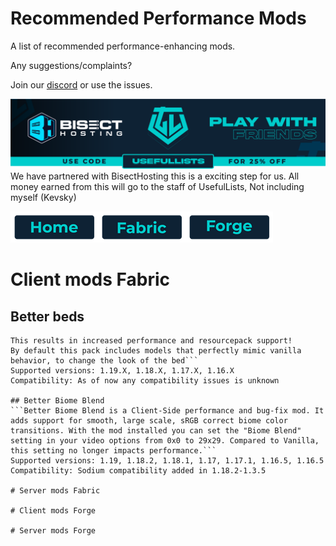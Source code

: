 # Recommended Performance Mods

A list of recommended performance-enhancing mods.

Any suggestions/complaints?

Join our [discord](https://discord.gg/8nzHYhVUQS) or use the issues.

[![Bisect Hosting Image](/images/promo.png)](https://bisecthosting.com/UsefulLists)
We have partnered with BisectHosting this is a exciting step for us. All money earned from this will go to the staff of UsefulLists, Not including myself (Kevsky)

[![Home](/images/button_small/home.png)](/README.md)[![Fabric](/images/button_small/fabric.png)](#legacy-fabric-112x)[![Forge](/images/button_small/forge.png)](#forge-112x)

# Client mods Fabric

## Better beds
```Removes the Block Entity Renderer from the bed and replaces it with the default minecraft model renderer.
This results in increased performance and resourcepack support!
By default this pack includes models that perfectly mimic vanilla behavior, to change the look of the bed```
Supported versions: 1.19.X, 1.18.X, 1.17.X, 1.16.X
Compatibility: As of now any compatibility issues is unknown

## Better Biome Blend
```Better Biome Blend is a Client-Side performance and bug-fix mod. It adds support for smooth, large scale, sRGB correct biome color transitions. With the mod installed you can set the "Biome Blend" setting in your video options from 0x0 to 29x29. Compared to Vanilla, this setting no longer impacts performance.```
Supported versions: 1.19, 1.18.2, 1.18.1, 1.17, 1.17.1, 1.16.5, 1.16.5
Compatibility: Sodium compatibility added in 1.18.2-1.3.5

# Server mods Fabric

# Client mods Forge

# Server mods Forge
